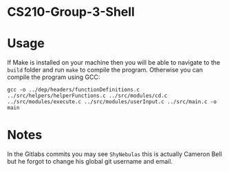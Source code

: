 # CS210-Group-3-Shell

# Usage
If Make is installed on your machine then you will be able to navigate to the ``build`` folder and run ``make`` to compile the program. Otherwise you can compile the program using GCC:

```gcc -o ../dep/headers/functionDefinitions.c ../src/helpers/helperFunctions.c ../src/modules/cd.c ../src/modules/execute.c ../src/modules/userInput.c ../src/main.c -o main```

# Notes
In the Gitlabs commits you may see ``ShyNebulas`` this is actually Cameron Bell but he forgot to change his global git username and email.




